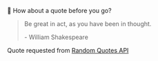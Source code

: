 📣 How about a quote before you go?

> Be great in act, as you have been in thought.
>
> <p>- William Shakespeare</p>

Quote requested from [Random Quotes API](https://github.com/lukePeavey/quotable)
